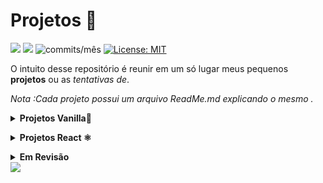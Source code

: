 # Projetos 🚧
<img src="https://img.shields.io/github/languages/count/Pereira-Araujo/Projetos?style=flat-square"/> <img src="https://img.shields.io/github/last-commit/Pereira-Araujo/Projetos?style=flat-square"/> <img alt="commits/mês" src="https://img.shields.io/github/commit-activity/m/Pereira-Araujo/Projetos?style=flat-square"/> [![License: MIT](https://img.shields.io/badge/License-MIT-yellow.svg)](https://opensource.org/licenses/MIT)

O intuito desse repositório é reunir em um só lugar meus pequenos **projetos** ou as *tentativas de*.

*Nota :Cada projeto possui um arquivo ReadMe.md explicando o mesmo .*


 **<details><summary>Projetos Vanilla🍦</summary>**
  
 [**Projeto Upfour**](https://github.com/Pereira-Araujo/Projetos/tree/main/Projetos_Vanilla/projetoUpfour) **|** [**Re_Pedagogia**](https://github.com/Pereira-Araujo/Projetos/tree/main/Projetos_Vanilla/Re_Pedagogia) **|** [**Labetube**](https://github.com/Pereira-Araujo/Projetos/tree/main/Projetos_Vanilla/Labetube)  **|**
[**Luna Social Media**](https://github.com/Pereira-Araujo/Projetos/tree/main/Projetos_Vanilla/LunaSocialMedia) **|**  [**OtherSide Store**](https://github.com/Pereira-Araujo/Projetos/tree/main/Projetos_Vanilla/OtherSide_Store) **|** [**CheckList**](https://github.com/Pereira-Araujo/Projetos/tree/main/Projetos_Vanilla/CheckList) **|** [**Planner**](https://github.com/Pereira-Araujo/Projetos/tree/main/Projetos_Vanilla/planner)

</details>
  

**<details><summary>Projetos React ⚛️</summary>**



[**Insta_Four**](https://github.com/Pereira-Araujo/Projetos/tree/main/Projetos_React/insta-four)  **|** [**Labe_Users**](https://github.com/Pereira-Araujo/Projetos/tree/main/Projetos_React/labe_users)  **|**
 

</details>


**<details><summary>Em Revisão</summary>**

 - [ ] Labedin
 - [ ] Labefy
 - [ ] Labenu-Forms
 - [ ] WhatsLab
 </details>
 <img src="https://kiagencia.com.br/wp-content/uploads/2019/08/10-mandamentos-do-copywriting-gestao-prazos-KI-Agencia.gif">




